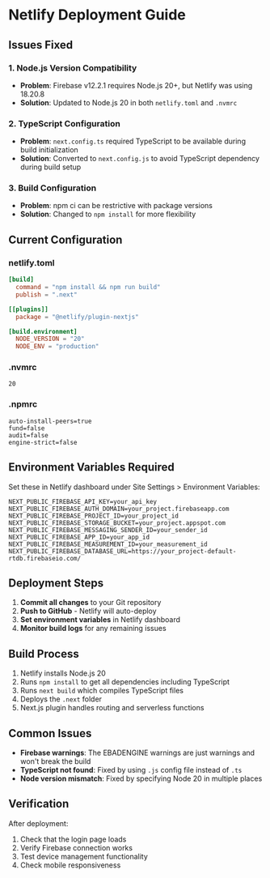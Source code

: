 # Netlify Deployment Guide

## Issues Fixed

### 1. Node.js Version Compatibility
- **Problem**: Firebase v12.2.1 requires Node.js 20+, but Netlify was using 18.20.8
- **Solution**: Updated to Node.js 20 in both `netlify.toml` and `.nvmrc`

### 2. TypeScript Configuration
- **Problem**: `next.config.ts` required TypeScript to be available during build initialization
- **Solution**: Converted to `next.config.js` to avoid TypeScript dependency during build setup

### 3. Build Configuration
- **Problem**: npm ci can be restrictive with package versions
- **Solution**: Changed to `npm install` for more flexibility

## Current Configuration

### netlify.toml
```toml
[build]
  command = "npm install && npm run build"
  publish = ".next"

[[plugins]]
  package = "@netlify/plugin-nextjs"

[build.environment]
  NODE_VERSION = "20"
  NODE_ENV = "production"
```

### .nvmrc
```
20
```

### .npmrc
```
auto-install-peers=true
fund=false
audit=false
engine-strict=false
```

## Environment Variables Required

Set these in Netlify dashboard under Site Settings > Environment Variables:

```
NEXT_PUBLIC_FIREBASE_API_KEY=your_api_key
NEXT_PUBLIC_FIREBASE_AUTH_DOMAIN=your_project.firebaseapp.com
NEXT_PUBLIC_FIREBASE_PROJECT_ID=your_project_id
NEXT_PUBLIC_FIREBASE_STORAGE_BUCKET=your_project.appspot.com
NEXT_PUBLIC_FIREBASE_MESSAGING_SENDER_ID=your_sender_id
NEXT_PUBLIC_FIREBASE_APP_ID=your_app_id
NEXT_PUBLIC_FIREBASE_MEASUREMENT_ID=your_measurement_id
NEXT_PUBLIC_FIREBASE_DATABASE_URL=https://your_project-default-rtdb.firebaseio.com/
```

## Deployment Steps

1. **Commit all changes** to your Git repository
2. **Push to GitHub** - Netlify will auto-deploy
3. **Set environment variables** in Netlify dashboard
4. **Monitor build logs** for any remaining issues

## Build Process

1. Netlify installs Node.js 20
2. Runs `npm install` to get all dependencies including TypeScript
3. Runs `next build` which compiles TypeScript files
4. Deploys the `.next` folder
5. Next.js plugin handles routing and serverless functions

## Common Issues

- **Firebase warnings**: The EBADENGINE warnings are just warnings and won't break the build
- **TypeScript not found**: Fixed by using `.js` config file instead of `.ts`
- **Node version mismatch**: Fixed by specifying Node 20 in multiple places

## Verification

After deployment:
1. Check that the login page loads
2. Verify Firebase connection works
3. Test device management functionality
4. Check mobile responsiveness